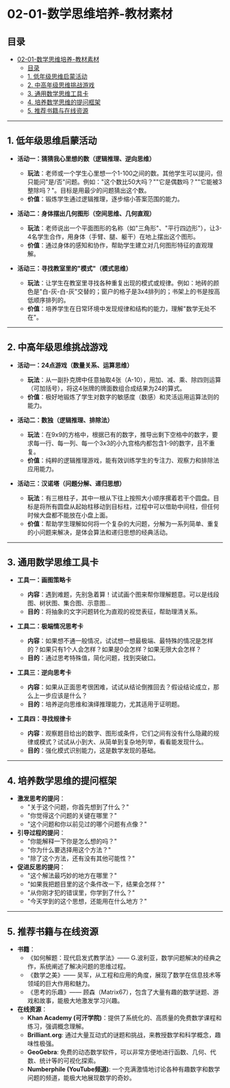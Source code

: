 # 02-01-数学思维培养-教材素材

## 目录

- [02-01-数学思维培养-教材素材](#02-01-数学思维培养-教材素材)
  - [目录](#目录)
  - [1. 低年级思维启蒙活动](#1-低年级思维启蒙活动)
  - [2. 中高年级思维挑战游戏](#2-中高年级思维挑战游戏)
  - [3. 通用数学思维工具卡](#3-通用数学思维工具卡)
  - [4. 培养数学思维的提问框架](#4-培养数学思维的提问框架)
  - [5. 推荐书籍与在线资源](#5-推荐书籍与在线资源)

---

## 1. 低年级思维启蒙活动

- **活动一：猜猜我心里想的数（逻辑推理、逆向思维）**
  - **玩法**：老师或一个学生心里想一个1-100之间的数。其他学生可以提问，但只能问"是/否"问题。例如："这个数比50大吗？""它是偶数吗？""它能被3整除吗？"。目标是用最少的问题猜出这个数。
  - **价值**：锻炼学生通过逻辑推理，逐步缩小答案范围的能力。

- **活动二：身体摆出几何图形（空间思维、几何直观）**
  - **玩法**：老师说出一个平面图形的名称（如"三角形"、"平行四边形"），让3-4名学生合作，用身体（手臂、腿、躯干）在地上摆出这个图形。
  - **价值**：通过身体的感知和协作，帮助学生建立对几何图形特征的直观理解。

- **活动三：寻找教室里的"模式"（模式思维）**
  - **玩法**：让学生在教室里寻找各种重复出现的模式或规律。例如：地砖的颜色是"白-灰-白-灰"交替的；窗户的格子是3x4排列的；书架上的书是按高低顺序排列的。
  - **价值**：培养学生在日常环境中发现规律和结构的能力，理解"数学无处不在"。

---

## 2. 中高年级思维挑战游戏

- **活动一：24点游戏（数量关系、运算思维）**
  - **玩法**：从一副扑克牌中任意抽取4张（A-10），用加、减、乘、除四则运算（可加括号），将这4张牌的牌面数组合成结果为24的算式。
  - **价值**：极好地锻炼了学生对数字的敏感度（数感）和灵活运用运算法则的能力。

- **活动二：数独（逻辑推理、排除法）**
  - **玩法**：在9x9的方格中，根据已有的数字，推导出剩下空格中的数字，要求每一行、每一列、每一个3x3的小九宫格内都包含1-9的数字，且不重复。
  - **价值**：纯粹的逻辑推理游戏，能有效训练学生的专注力、观察力和排除法应用能力。

- **活动三：汉诺塔（问题分解、递归思想）**
  - **玩法**：有三根柱子，其中一根从下往上按照大小顺序摞着若干个圆盘。目标是将所有圆盘从起始柱移动到目标柱，过程中可以借助中间柱，但任何时候大盘都不能放在小盘上面。
  - **价值**：帮助学生理解如何将一个复杂的大问题，分解为一系列简单、重复的小问题来解决，是体会算法和递归思想的经典活动。

---

## 3. 通用数学思维工具卡

- **工具一：画图策略卡**
  - **内容**：遇到难题，先别急着算！试试画个图来帮你理解题意。可以是线段图、树状图、集合图、示意图...
  - **目的**：将抽象的文字问题转化为直观的视觉表征，帮助理清关系。

- **工具二：极端情况思考卡**
  - **内容**：如果想不通一般情况，试试想一想最极端、最特殊的情况是怎样的？如果只有1个人会怎样？如果是0会怎样？如果无限大会怎样？
  - **目的**：通过思考特殊值，简化问题，找到突破口。

- **工具三：逆向思考卡**
  - **内容**：如果从正面思考很困难，试试从结论倒推回去？假设结论成立，那么上一步应该是什么？
  - **目的**：培养逆向思维和演绎推理能力，尤其适用于证明题。

- **工具四：寻找规律卡**
  - **内容**：观察题目给出的数字、图形或条件，它们之间有没有什么隐藏的规律或模式？试试从小到大、从简单到复杂地列举，看看能发现什么。
  - **目的**：强化模式识别能力，这是数学发现的基础。

---

## 4. 培养数学思维的提问框架

- **激发思考的提问**：
  - "关于这个问题，你首先想到了什么？"
  - "你觉得这个问题的关键在哪里？"
  - "这个问题和你以前见过的哪个问题有点像？"
- **引导过程的提问**：
  - "你能解释一下你是怎么想的吗？"
  - "你为什么要选择用这个方法？"
  - "除了这个方法，还有没有其他可能性？"
- **促进反思的提问**：
  - "这个解法最巧妙的地方在哪里？"
  - "如果我把题目里的这个条件改一下，结果会怎样？"
  - "从你刚才犯的错误里，你学到了什么？"
  - "今天学到的这个思想，还能用在什么地方？"

---

## 5. 推荐书籍与在线资源

- **书籍**：
  - 《如何解题：现代启发式教学法》—— G.波利亚，数学问题解决的经典之作，系统阐述了解决问题的思维过程。
  - 《数学之美》—— 吴军，从工程和应用的角度，展现了数学在信息技术等领域的巨大作用和魅力。
  - 《思考的乐趣》—— 顾森（Matrix67），包含了大量有趣的数学谜题、游戏和故事，能极大地激发学习兴趣。
- **在线资源**：
  - **Khan Academy (可汗学院)**：提供了系统化的、高质量的免费数学课程和练习，强调概念理解。
  - **Brilliant.org**: 通过大量互动式的谜题和挑战，来教授数学和科学概念，趣味性极强。
  - **GeoGebra**: 免费的动态数学软件，可以非常方便地进行函数、几何、代数、统计等的可视化探索。
  - **Numberphile (YouTube频道)**: 一个充满激情地讨论各种有趣数字和数学问题的频道，能极大地展现数学的奇妙。
